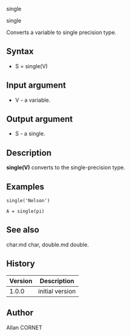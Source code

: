 



single


single

Converts a variable to single precision type.

## Syntax

- S = single(V)

## Input argument

 - V - a variable.

## Output argument

 - S - a single.

## Description


  <p><b>single(V)</b> converts to the single-precision type.</p>


## Examples

```Nelson
single('Nelson')
```
```Nelson
A = single(pi)
```

## See also

char.md char, double.md double.
## History

|Version|Description|
|------|------|
|1.0.0|initial version|


## Author

Allan CORNET




